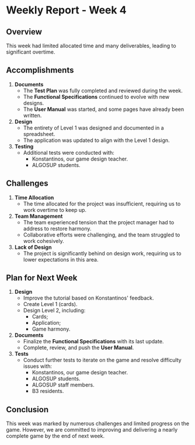 # Weekly Report - Week 4

## Overview

This week had limited allocated time and many deliverables, leading to significant overtime.

## Accomplishments

1. **Documents**
    - The **Test Plan** was fully completed and reviewed during the week.
    - The **Functional Specifications** continued to evolve with new designs.
    - The **User Manual** was started, and some pages have already been written.
2. **Design**
    - The entirety of Level 1 was designed and documented in a spreadsheet.
    - The application was updated to align with the Level 1 design.
3. **Testing**
    - Additional tests were conducted with:
        - Konstantinos, our game design teacher.
        - ALGOSUP students.

## Challenges

1. **Time Allocation**
    - The time allocated for the project was insufficient, requiring us to work overtime to keep up.
2. **Team Management**
    - The team experienced tension that the project manager had to address to restore harmony.
    - Collaborative efforts were challenging, and the team struggled to work cohesively.
3. **Lack of Design**
    - The project is significantly behind on design work, requiring us to lower expectations in this area.

## Plan for Next Week

1. **Design**
    - Improve the tutorial based on Konstantinos' feedback.
    - Create Level 1 (cards).
    - Design Level 2, including:
        - Cards;
        - Application;
        - Game harmony.
2. **Documents**
    - Finalize the **Functional Specifications** with its last update.
    - Complete, review, and push the **User Manual**.
3. **Tests**
    - Conduct further tests to iterate on the game and resolve difficulty issues with:
        - Konstantinos, our game design teacher.
        - ALGOSUP students.
        - ALGOSUP staff members.
        - B3 residents.

## Conclusion

This week was marked by numerous challenges and limited progress on the game. However, we are committed to improving and delivering a nearly complete game by the end of next week.
